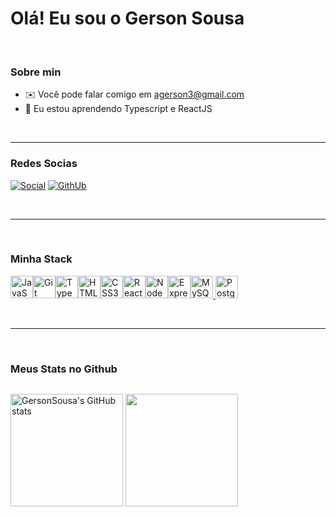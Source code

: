 Olá! Eu sou o Gerson Sousa
=============================

<br>

### <b>Sobre min</b>

* ✉️  Você pode falar comigo em  [agerson3@gmail.com](mailto:agerson3@gmail.com)
* 🧠  Eu estou aprendendo Typescript e ReactJS

<br>
<hr>

### <b>Redes Socias</b>

[![Social](https://img.shields.io/badge/linkedin-%230077B5.svg?style=for-the-badge&logo=linkedin&logoColor=white)](https://www.linkedin.com/in/antonio-gerson-41448a141/)
[![GithUb](https://img.shields.io/badge/github-%23121011.svg?style=for-the-badge&logo=github&logoColor=white)](https://github.com/GersonSousa)



<br>
<hr>
<br>

### <b> Minha Stack </b>

<p align="left" >
<a href="https://developer.mozilla.org/en-US/docs/Web/JavaScript" target="_blank" rel="noreferrer"><img src="https://raw.githubusercontent.com/danielcranney/readme-generator/main/public/icons/skills/javascript-colored.svg" width="36" height="36" alt="JavaScript" /></a><a href="https://git-scm.com/" target="_blank" rel="noreferrer"><img src="https://raw.githubusercontent.com/danielcranney/readme-generator/main/public/icons/skills/git-colored.svg" width="36" height="36" alt="Git" /></a><a href="https://www.typescriptlang.org/" target="_blank" rel="noreferrer"><img src="https://raw.githubusercontent.com/danielcranney/readme-generator/main/public/icons/skills/typescript-colored.svg" width="36" height="36" alt="TypeScript" /></a><a href="https://developer.mozilla.org/en-US/docs/Glossary/HTML5" target="_blank" rel="noreferrer"><img src="https://raw.githubusercontent.com/danielcranney/readme-generator/main/public/icons/skills/html5-colored.svg" width="36" height="36" alt="HTML5" /></a><a href="https://www.w3.org/TR/CSS/#css" target="_blank" rel="noreferrer"><img src="https://raw.githubusercontent.com/danielcranney/readme-generator/main/public/icons/skills/css3-colored.svg" width="36" height="36" alt="CSS3" /></a><a href="https://reactjs.org/" target="_blank" rel="noreferrer"><img src="https://raw.githubusercontent.com/danielcranney/readme-generator/main/public/icons/skills/react-colored.svg" width="36" height="36" alt="React" /></a><a href="https://nodejs.org/en/" target="_blank" rel="noreferrer"><img src="https://raw.githubusercontent.com/danielcranney/readme-generator/main/public/icons/skills/nodejs-colored.svg" width="36" height="36" alt="NodeJS" /></a><a href="https://expressjs.com/" target="_blank" rel="noreferrer"><img src="https://raw.githubusercontent.com/danielcranney/readme-generator/main/public/icons/skills/express-colored.svg" width="36" height="36" alt="Express" /></a><a href="https://www.mysql.com/" target="_blank" rel="noreferrer"><img src="https://raw.githubusercontent.com/danielcranney/readme-generator/main/public/icons/skills/mysql-colored.svg" width="36" height="36" alt="MySQL" /></a><a href="https://www.postgresql.org/" target="_blank" rel="noreferrer"> <img src="https://raw.githubusercontent.com/danielcranney/readme-generator/main/public/icons/skills/postgresql-colored.svg" width="36" height="36" alt="PostgreSQL" /></a>
</p>

<br>
<hr>
<br>

### <b>Meus Stats no Github</b>

<div style= "display : inline-block">

<img height="180em" src="https://github-readme-stats.vercel.app/api?username=GersonSousa&show_icons=true&hide=&count_private=true&title_color=a855f7&text_color=ffffff&icon_color=ffffff&bg_color=1c1917&hide_border=true&show_icons=true" alt="GersonSousa's GitHub stats" />        <img height="180em" src="https://github-readme-streak-stats.herokuapp.com/?user=GersonSousa&stroke=ffffff&background=1c1917&ring=a855f7&fire=a855f7&currStreakNum=ffffff&currStreakLabel=a855f7&sideNums=ffffff&sideLabels=ffffff&dates=ffffff&hide_border=true" />
</div>

<br>

